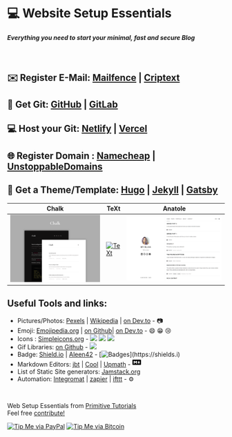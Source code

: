 

#   :computer: Website Setup Essentials
#####  Everything you need to start your minimal, fast and secure Blog

<a > <img width ='100%'  height ='5px' src ='https://upload.wikimedia.org/wikipedia/commons/b/bf/GradientPurpleBlue.png'> </a>






## :envelope: Register E-Mail: **[Mailfence](https://github.com/kitian616/jekyll-TeXt-theme/blob/master/README-zh.md)** | **[Criptext](https://github.com/kitian616/jekyll-TeXt-theme/blob/master/README-zh.md)** 

## :link: Get Git: **[GitHub](https://github.com)** | **[GitLab](https://gitlab.com)**

## :computer: Host your Git:  **[Netlify](https://netlify.com)** | **[Vercel](https://vercel.com)**

## :globe_with_meridians: Register Domain : **[Namecheap](https://namecheap.com)** | **[UnstoppableDomains](https://unstoppabledomains.com/r/151ba14a0087436)** 

## :art: Get a Theme/Template: [Hugo](https://themes.gohugo.io) | [Jekyll](https://jamstackthemes.dev/ssg/jekyll/) | [Gatsby](https://themejam.gatsbyjs.org/showcase)



| Chalk | TeXt | Anatole |
| --- |  --- | --- |
| [![Chalk](https://raw.githubusercontent.com/nielsenramon/chalk/master/_assets/images/documentation/chalk-intro%402x.png)](https://github.com/nielsenramon/chalk) | [![TeXt](https://raw.githubusercontent.com/kitian616/jekyll-TeXt-theme/master/screenshots/TeXt-home.jpg)](https://github.com/kitian616/jekyll-TeXt-theme) | [![Anatole](https://raw.githubusercontent.com/lxndrblz/anatole/master/images/screenshot.png)](https://github.com/lxndrblz/anatole) |


## Useful Tools and links:

- Pictures/Photos: [Pexels](https://www.pexels.com/) | [Wikipedia](https://commons.wikimedia.org/wiki/Category:Images) | [on Dev.to](https://dev.to/nikolab/complete-list-of-github-markdown-emoji-markup-5aia) - :camera:
- Emoji: [Emojipedia.org](https://emojipedia.org/) | [on Github](https://gist.github.com/rxaviers/7360908)| [on Dev.to](https://dev.to/nikolab/complete-list-of-github-markdown-emoji-markup-5aia) - :smile: :grin: :cry:
- Icons : [Simpleicons.org](https://simpleicons.org/?q=netl) -  <a> <img width ='20px' src ='https://raw.githubusercontent.com/rahulbanerjee26/githubAboutMeGenerator/main/icons/reactjs.svg'> </a>
<a > <img width ='20px' src ='https://raw.githubusercontent.com/rahulbanerjee26/githubAboutMeGenerator/main/icons/javascript.svg'> </a>
 <img width ='20px' src ='https://raw.githubusercontent.com/rahulbanerjee26/githubAboutMeGenerator/main/icons/python.svg'> </a> 
- Gif Libraries: [on Github](https://gifs.joelglovier.com/) - <img src = "https://raw.githubusercontent.com/MartinHeinz/MartinHeinz/master/wave.gif" width = 20px> 
- Badge: [Shield.io](https://shields.io/category/social) | [Aleen42](https://github.com/aleen42/badges) - [![Badges](https://img.shields.io/badge/Cool-Badges-1462ab.svg?)](https://shields.i) 
- Markdown Editors: [jbt](https://jbt.github.io/markdown-editor/) | [Cool](https://coolmarkdowneditor.org/) | [Upmath](https://upmath.me/) - <img width ='20px' src ='https://raw.githubusercontent.com/github/explore/80688e429a7d4ef2fca1e82350fe8e3517d3494d/topics/markdown/markdown.png'> </a> 
-  List of Static Site generators: [Jamstack.org](https://jamstack.org/generators/)
- Automation: [Integromat](https://www.integromat.com) | [zapier](https://zapier.com/) | [ifttt](https://ifttt.com/) - ⚙️ 



<a > <img width ='100%'  height ='5px' src ='https://upload.wikimedia.org/wikipedia/commons/b/bf/GradientPurpleBlue.png'> </a>


Web Setup Essentials from [Primitive Tutorials](https://www.youtube.com/channel/UCMhW7mC8faCqTcRKbO0c7Cw)
</br>
Feel free [contribute!](https://www.youtube.com/channel/UCMhW7mC8faCqTcRKbO0c7Cw)
</br>

[![Tip Me via PayPal](https://img.shields.io/badge/PayPal-tip%20me-1462ab.svg?logo=paypal)](https://www.paypal.me/prim4tdotart)
[![Tip Me via Bitcoin](https://img.shields.io/badge/Bitcoin-tip%20me-f7931a.svg?logo=bitcoin)](https://raw.githubusercontent.com/kitian616/jekyll-TeXt-theme/master/docs/assets/images/3Fkufxcw2xd8HnaRJBNK4ccdtkUDyyNu4V.jpg)
